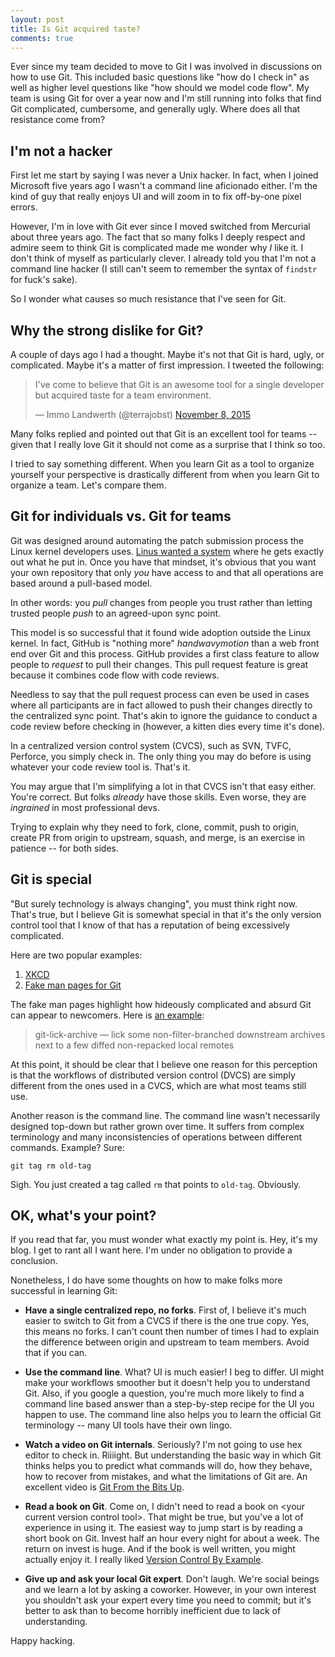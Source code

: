 ```yaml
---
layout: post
title: Is Git acquired taste?
comments: true
---
```


Ever since my team decided to move to Git I was involved in discussions on how to use Git. This included basic questions like "how do I check in" as well as
higher level questions like "how should we model code flow". My team is using Git for over a year now and I'm still running into folks that find Git complicated, cumbersome, and generally ugly. Where does all that resistance come from?

## I'm not a hacker

First let me start by saying I was never a Unix hacker. In fact, when I joined Microsoft five years ago I wasn't a command line aficionado either. I'm the kind of guy that really enjoys UI and will zoom in to fix off-by-one pixel errors.

However, I'm in love with Git ever since I moved switched from Mercurial about three years ago. The fact that so many folks I deeply respect and admire seem to think Git is complicated made me wonder why *I* like it. I don't think of myself as particularly clever. I already told you that I'm not a command line hacker (I still can't seem to remember the syntax of `findstr` for fuck's sake).

So I wonder what causes so much resistance that I've seen for Git.

## Why the strong dislike for Git?

A couple of days ago I had a thought. Maybe it's not that Git is hard, ugly, or complicated. Maybe it's a matter of first impression. I tweeted the following:

<blockquote class="twitter-tweet" lang="en"><p lang="en" dir="ltr">I&#39;ve come to believe that Git is an awesome tool for a single developer but acquired taste for a team environment.</p>&mdash; Immo Landwerth (@terrajobst) <a href="https://twitter.com/terrajobst/status/663222749188329473">November 8, 2015</a></blockquote> <script async src="//platform.twitter.com/widgets.js" charset="utf-8"></script>

Many folks replied and pointed out that Git is an excellent tool for teams -- given that I really love Git it should not come as a surprise that I think so too.

I tried to say something different. When you learn Git as a tool to organize yourself your perspective is drastically different from when you learn Git to organize a team. Let's compare them.

## Git for individuals vs. Git for teams

Git was designed around automating the patch submission process the Linux kernel developers uses. [Linus wanted a system](https://www.youtube.com/watch?v=4XpnKHJAok8) where he gets exactly out what he put in. Once you have that mindset, it's obvious that you want your own repository that only *you* have access to and that all operations are based around a pull-based model.

In other words: you *pull* changes from people you trust rather than letting trusted people *push* to an agreed-upon sync point.

This model is so successful that it found wide adoption outside the Linux kernel. In fact, GitHub is "nothing more" *handwavymotion* than a web front end over Git and this process. GitHub provides a first class feature to allow people to *request* to pull their changes. This pull request feature is great because it combines code flow with code reviews.

Needless to say that the pull request process can even be used in cases where all participants are in fact allowed to push their changes directly to the centralized sync point. That's akin to ignore the guidance to conduct a code review before checking in (however, a kitten dies every time it's done).

In a centralized version control system (CVCS), such as SVN, TVFC, Perforce, you simply check in. The only thing you may do before is using whatever your code review tool is. That's it.

You may argue that I'm simplifying a lot in that CVCS isn't that easy either. You're correct. But folks *already* have those skills. Even worse, they are *ingrained* in most professional devs.

Trying to explain why they need to fork, clone, commit, push to origin, create PR from origin to upstream, squash, and merge, is an exercise in patience -- for both sides.

## Git is special

"But surely technology is always changing", you must think right now. That's true, but I believe Git is somewhat special in that it's the only version control tool that I know of that has a reputation of being excessively complicated.

Here are two popular examples:

1. [XKCD](http://xkcd.com/1597/)
2. [Fake man pages for Git](http://git-man-page-generator.lokaltog.net)

The fake man pages highlight how hideously complicated and absurd Git can appear to newcomers. Here is [an example](http://git-man-page-generator.lokaltog.net/#4ae83247df429db41968bc5618c22612):

> git-lick-archive — lick some non-filter-branched downstream archives next to a few diffed non-repacked local remotes

At this point, it should be clear that I believe one reason for this perception is that the workflows of distributed version control (DVCS) are simply different from the ones used in a CVCS, which are what most teams still use.

Another reason is the command line. The command line wasn't necessarily designed top-down but rather grown over time. It suffers from complex terminology and many inconsistencies of operations between different commands. Example? Sure:

```
git tag rm old-tag
```

Sigh. You just created a tag called `rm` that points to `old-tag`. Obviously.

## OK, what's your point?

If you read that far, you must wonder what exactly my point is. Hey, it's my blog. I get to rant all I want here. I'm under no obligation to provide a conclusion.

Nonetheless, I do have some thoughts on how to make folks more successful in learning Git:

* **Have a single centralized repo, no forks**. First of, I believe it's much easier to switch to Git from a CVCS if there is the one true copy. Yes, this means no forks. I can't count then number of times I had to explain the difference between origin and upstream to team members. Avoid that if you can.

* **Use the command line**. What? UI is much easier! I beg to differ. UI might make your workflows smoother but it doesn't help you to understand Git. Also, if you google a question, you're much more likely to find a command line based answer than a step-by-step recipe for the UI you happen to use. The command line also helps you to learn the official Git terminology -- many UI tools have their own lingo.

* **Watch a video on Git internals**. Seriously? I'm not going to use hex editor to check in. Riiiight. But understanding the basic way in which Git thinks helps you to predict what commands will do, how they behave, how to recover from mistakes, and what the limitations of Git are. An excellent video is [Git From the Bits Up](https://www.youtube.com/watch?v=MYP56QJpDr4).

* **Read a book on Git**. Come on, I didn't need to read a book on \<your current version control tool\>. That might be true, but you've a lot of experience in using it. The easiest way to jump start is by reading a short book on Git. Invest half an hour every night for about a week. The return on invest is huge. And if the book is well written, you might actually enjoy it. I really liked [Version Control By Example](http://www.amazon.com/dp/0983507902).

* **Give up and ask your local Git expert**. Don't laugh. We're social beings and we learn a lot by asking a coworker. However, in your own interest you shouldn't ask your expert every time you need to commit; but it's better to ask than to become horribly inefficient due to lack of understanding.

Happy hacking.
